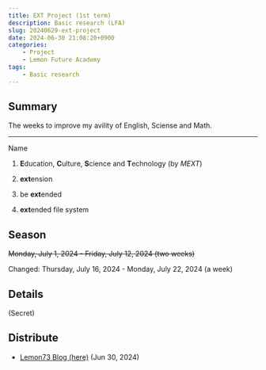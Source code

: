 ```yaml
---
title: EXT Project (1st term)
description: Basic research (LFA)
slug: 20240629-ext-project
date: 2024-06-30 21:08:20+0900
categories:
    - Project
    - Lemon Future Academy
tags:
    - Basic research
---
```


## Summary
The weeks to improve my avility of English, Sciense and Math.

---
Name
1. **E**ducation, **C**ulture, **S**cience and **T**echnology (by *MEXT*)

1. **ext**ension

1. be **ext**ended

1. **ext**ended file system

## Season
~~Monday, July 1, 2024 - Friday, July 12, 2024 (two weeks)~~

Changed: Thursday, July 16, 2024 - Monday, July 22, 2024 (a week)

## Details
(Secret)

## Distribute
- [Lemon73 Blog (here)](./) (Jun 30, 2024)
